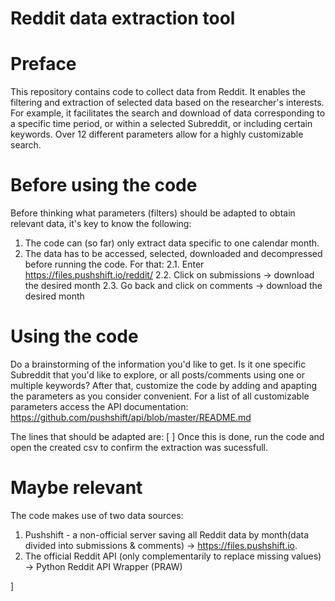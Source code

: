 # Reddit data extraction tool 

# Preface
This repository contains code to collect data from Reddit. It enables the filtering and extraction of selected data based on the researcher's interests. For example, it facilitates the search and download of data corresponding to a specific time period, or within a selected Subreddit, or including certain keywords. Over 12 different parameters allow for a highly customizable search. 

# Before using the code
Before thinking what parameters (filters) should be adapted to obtain relevant data, it's key to know the following:
1. The code can (so far) only extract data specific to one calendar month. 
2. The data has to be accessed, selected, downloaded and decompressed before running the code. For that:
    2.1. Enter https://files.pushshift.io/reddit/
    2.2. Click on submissions -> download the desired month
    2.3. Go back and click on comments -> download the desired month

# Using the code 
Do a brainstorming of the information you'd like to get. Is it one specific Subreddit that you'd like to explore, or all posts/comments using one or multiple keywords? After that, customize the code by adding and apapting the parameters as you consider convenient. For a list of all customizable parameters access the API documentation: https://github.com/pushshift/api/blob/master/README.md
 
The lines that should be adapted are: [ ] 
Once this is done, run the code and open the created csv to confirm the extraction was sucessfull.


# Maybe relevant
The code makes use of two data sources:
1. Pushshift - a non-official server saving all Reddit data by month(data divided into submissions & comments) -> https://files.pushshift.io.
2. The official Reddit API (only complementarily to replace missing values) -> Python Reddit API Wrapper (PRAW)






]

